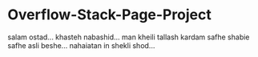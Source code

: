 # Overflow-Stack-Page-Project
salam ostad... khasteh nabashid...
man kheili tallash kardam safhe shabie safhe asli beshe...
nahaiatan in shekli shod...
